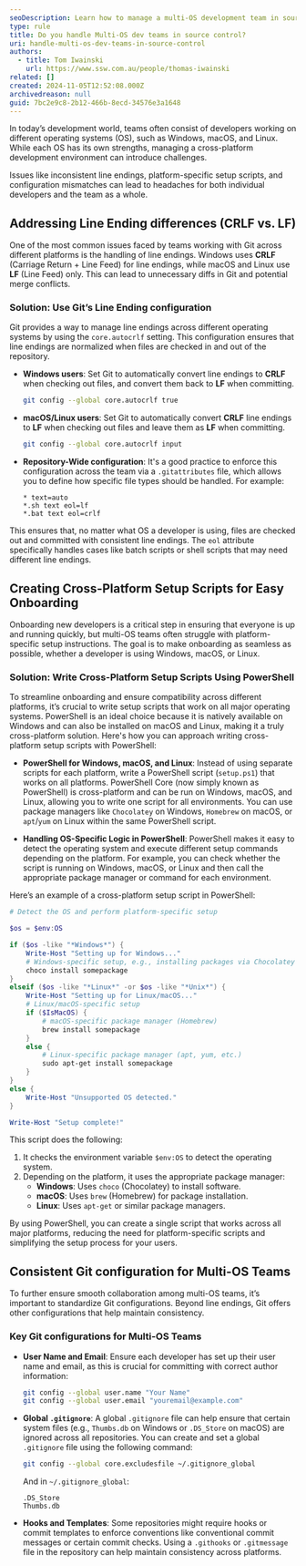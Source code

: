 ```yaml
---
seoDescription: Learn how to manage a multi-OS development team in source control. This article covers best practices for handling line endings (CRLF vs LF), creating cross-platform setup scripts, configuring Git for consistency, and using .NET CLI for secrets management to boost efficiency across Windows, macOS, and Linux.
type: rule
title: Do you handle Multi-OS dev teams in source control?
uri: handle-multi-os-dev-teams-in-source-control
authors:
  - title: Tom Iwainski
    url: https://www.ssw.com.au/people/thomas-iwainski
related: []
created: 2024-11-05T12:52:08.000Z
archivedreason: null
guid: 7bc2e9c8-2b12-466b-8ecd-34576e3a1648
---
```


In today’s development world, teams often consist of developers working on different operating systems (OS), such as Windows, macOS, and Linux. While each OS has its own strengths, managing a cross-platform development environment can introduce challenges.

Issues like inconsistent line endings, platform-specific setup scripts, and configuration mismatches can lead to headaches for both individual developers and the team as a whole.

<!--endintro-->

## Addressing Line Ending differences (CRLF vs. LF)

One of the most common issues faced by teams working with Git across different platforms is the handling of line endings. Windows uses **CRLF** (Carriage Return + Line Feed) for line endings, while macOS and Linux use **LF** (Line Feed) only. This can lead to unnecessary diffs in Git and potential merge conflicts.

### Solution: Use Git’s Line Ending configuration

Git provides a way to manage line endings across different operating systems by using the `core.autocrlf` setting. This configuration ensures that line endings are normalized when files are checked in and out of the repository.

* **Windows users**: Set Git to automatically convert line endings to **CRLF** when checking out files, and convert them back to **LF** when committing.

  ```bash
  git config --global core.autocrlf true
  ```

* **macOS/Linux users**: Set Git to automatically convert **CRLF** line endings to **LF** when checking out files and leave them as **LF** when committing.

  ```bash
  git config --global core.autocrlf input
  ```

* **Repository-Wide configuration**: It's a good practice to enforce this configuration across the team via a `.gitattributes` file, which allows you to define how specific file types should be handled. For example:

  ```text
  * text=auto
  *.sh text eol=lf
  *.bat text eol=crlf
  ```

This ensures that, no matter what OS a developer is using, files are checked out and committed with consistent line endings. The `eol` attribute specifically handles cases like batch scripts or shell scripts that may need different line endings.

## Creating Cross-Platform Setup Scripts for Easy Onboarding

Onboarding new developers is a critical step in ensuring that everyone is up and running quickly, but multi-OS teams often struggle with platform-specific setup instructions. The goal is to make onboarding as seamless as possible, whether a developer is using Windows, macOS, or Linux.

### Solution: Write Cross-Platform Setup Scripts Using PowerShell

To streamline onboarding and ensure compatibility across different platforms, it’s crucial to write setup scripts that work on all major operating systems. PowerShell is an ideal choice because it is natively available on Windows and can also be installed on macOS and Linux, making it a truly cross-platform solution. Here's how you can approach writing cross-platform setup scripts with PowerShell:

* **PowerShell for Windows, macOS, and Linux**: Instead of using separate scripts for each platform, write a PowerShell script (`setup.ps1`) that works on all platforms. PowerShell Core (now simply known as PowerShell) is cross-platform and can be run on Windows, macOS, and Linux, allowing you to write one script for all environments. You can use package managers like `Chocolatey` on Windows, `Homebrew` on macOS, or `apt`/`yum` on Linux within the same PowerShell script.

* **Handling OS-Specific Logic in PowerShell**: PowerShell makes it easy to detect the operating system and execute different setup commands depending on the platform. For example, you can check whether the script is running on Windows, macOS, or Linux and then call the appropriate package manager or command for each environment.

Here’s an example of a cross-platform setup script in PowerShell:

```powershell
# Detect the OS and perform platform-specific setup

$os = $env:OS

if ($os -like "*Windows*") {
    Write-Host "Setting up for Windows..."
    # Windows-specific setup, e.g., installing packages via Chocolatey
    choco install somepackage
}
elseif ($os -like "*Linux*" -or $os -like "*Unix*") {
    Write-Host "Setting up for Linux/macOS..."
    # Linux/macOS-specific setup
    if ($IsMacOS) {
        # macOS-specific package manager (Homebrew)
        brew install somepackage
    }
    else {
        # Linux-specific package manager (apt, yum, etc.)
        sudo apt-get install somepackage
    }
}
else {
    Write-Host "Unsupported OS detected."
}

Write-Host "Setup complete!"
```

This script does the following:

1. It checks the environment variable `$env:OS` to detect the operating system.
2. Depending on the platform, it uses the appropriate package manager:
   * **Windows**: Uses `choco` (Chocolatey) to install software.
   * **macOS**: Uses `brew` (Homebrew) for package installation.
   * **Linux**: Uses `apt-get` or similar package managers.

By using PowerShell, you can create a single script that works across all major platforms, reducing the need for platform-specific scripts and simplifying the setup process for your users.

## Consistent Git configuration for Multi-OS Teams

To further ensure smooth collaboration among multi-OS teams, it’s important to standardize Git configurations. Beyond line endings, Git offers other configurations that help maintain consistency.

### Key Git configurations for Multi-OS Teams

* **User Name and Email**: Ensure each developer has set up their user name and email, as this is crucial for committing with correct author information:

  ```bash
  git config --global user.name "Your Name"
  git config --global user.email "youremail@example.com"
  ```

* **Global `.gitignore`**: A global `.gitignore` file can help ensure that certain system files (e.g., `Thumbs.db` on Windows or `.DS_Store` on macOS) are ignored across all repositories. You can create and set a global `.gitignore` file using the following command:

  ```bash
  git config --global core.excludesfile ~/.gitignore_global
  ```

  And in `~/.gitignore_global`:

  ```text
  .DS_Store
  Thumbs.db
  ```

* **Hooks and Templates**: Some repositories might require hooks or commit templates to enforce conventions like conventional commit messages or certain commit checks. Using a `.githooks` or `.gitmessage` file in the repository can help maintain consistency across platforms.
